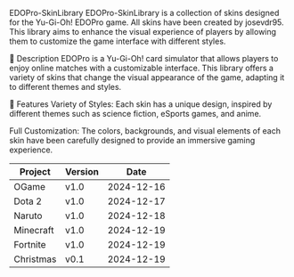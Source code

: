 EDOPro-SkinLibrary
EDOPro-SkinLibrary is a collection of skins designed for the Yu-Gi-Oh! EDOPro game. All skins have been created by josevdr95. This library aims to enhance the visual experience of players by allowing them to customize the game interface with different styles.

🌟 Description
EDOPro is a Yu-Gi-Oh! card simulator that allows players to enjoy online matches with a customizable interface. This library offers a variety of skins that change the visual appearance of the game, adapting it to different themes and styles.

🎨 Features
Variety of Styles: Each skin has a unique design, inspired by different themes such as science fiction, eSports games, and anime.

Full Customization: The colors, backgrounds, and visual elements of each skin have been carefully designed to provide an immersive gaming experience.


| **Project**          | **Version** | **Date**        |
|----------------------|-------------|------------------|
| OGame                | v1.0       | 2024-12-16       |
| Dota 2               | v1.0       | 2024-12-17       |
| Naruto               | v1.0       | 2024-12-18       |
| Minecraft            | v1.0       | 2024-12-19       |
| Fortnite             | v1.0       | 2024-12-19       |
| Christmas            | v0.1       | 2024-12-19       |
